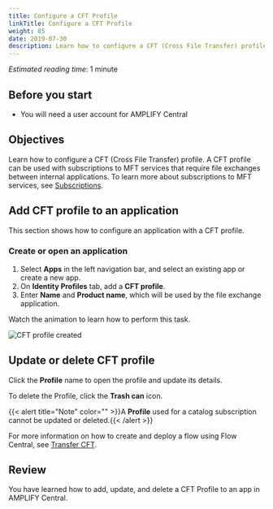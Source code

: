 ```yaml
---
title: Configure a CFT Profile
linkTitle: Configure a CFT Profile
weight: 85
date: 2019-07-30
description: Learn how to configure a CFT (Cross File Transfer) profile in AMPLIFY Central.
---
```


*Estimated reading time*: 1 minute

## Before you start

* You will need a user account for AMPLIFY Central

## Objectives

Learn how to configure a CFT (Cross File Transfer) profile. A CFT profile can be used with subscriptions to MFT services that require file exchanges between internal applications. To learn more about subscriptions to MFT services, see [Subscriptions](https://docs.axway.com/bundle/FlowCentral_10_allOS_en_HTML5/page/subscriptions.html).

## Add CFT profile to an application

This section shows how to configure an application with a CFT profile.

### Create or open an application

1. Select **Apps** in the left navigation bar, and select an existing app or create a new app.
2. On **Identity Profiles** tab, add a **CFT profile**.
3. Enter **Name** and **Product name**, which will be used by the file exchange application.

Watch the animation to learn how to perform this task.

![CFT profile created](/Images/central/cft_profile_Save.gif)

## Update or delete CFT profile

Click the **Profile** name to open the profile and update its details.

To delete the Profile, click the **Trash can** icon.

{{< alert title="Note" color="" >}}A **Profile** used for a catalog subscription cannot be updated or deleted.{{< /alert >}}

For more information on how to create and deploy a flow using Flow Central, see [Transfer CFT](https://docs.axway.com/bundle/FlowCentral_10_allOS_en_HTML5/page/first_flow_central_file_transfer.html).

## Review

You have learned how to add, update, and delete a CFT Profile to an app in AMPLIFY Central.
